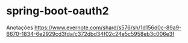 # spring-boot-oauth2

Anotações
https://www.evernote.com/shard/s576/sh/1d156d0c-89a9-6670-1834-6e2929cd3fda/c372dbd34f02c24e5c5958eb3c006e3f
